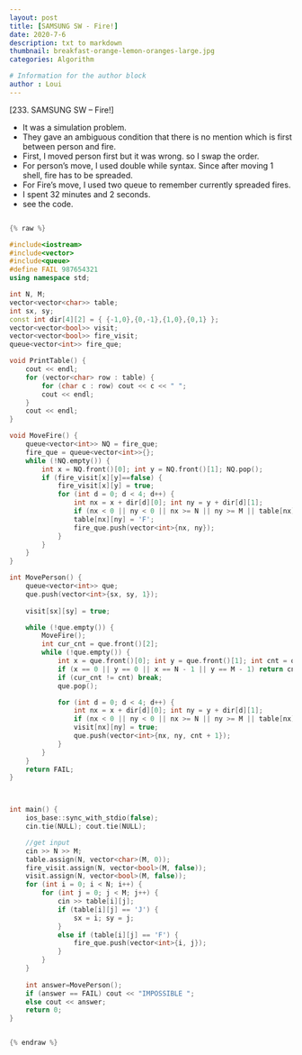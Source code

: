 ```yaml
---
layout: post
title: [SAMSUNG SW - Fire!]
date: 2020-7-6
description: txt to markdown
thumbnail: breakfast-orange-lemon-oranges-large.jpg
categories: Algorithm

# Information for the author block
author : Loui
---
```


﻿[233. SAMSUNG SW – Fire!]
- It was a simulation problem.
- They gave an ambiguous condition that there is no mention which is first between person and fire.
- First, I moved person first but it was wrong. so I swap the order.
- For person’s move, I used double while syntax. Since after moving 1 shell, fire has to be spreaded.
- For Fire’s move, I used two queue to remember currently spreaded fires.
- I spent 32 minutes and 2 seconds.
- see the code.

```cpp

{% raw %}

#include<iostream>
#include<vector>
#include<queue>
#define FAIL 987654321
using namespace std;

int N, M;
vector<vector<char>> table;
int sx, sy;
const int dir[4][2] = { {-1,0},{0,-1},{1,0},{0,1} };
vector<vector<bool>> visit;
vector<vector<bool>> fire_visit;
queue<vector<int>> fire_que;

void PrintTable() {
	cout << endl;
	for (vector<char> row : table) {
		for (char c : row) cout << c << " ";
		cout << endl;
	}
	cout << endl;
}

void MoveFire() {
	queue<vector<int>> NQ = fire_que;
	fire_que = queue<vector<int>>{};
	while (!NQ.empty()) {
		int x = NQ.front()[0]; int y = NQ.front()[1]; NQ.pop();
		if (fire_visit[x][y]==false) {
			fire_visit[x][y] = true;
			for (int d = 0; d < 4; d++) {
				int nx = x + dir[d][0]; int ny = y + dir[d][1];
				if (nx < 0 || ny < 0 || nx >= N || ny >= M || table[nx][ny] == '#') continue;
				table[nx][ny] = 'F';
				fire_que.push(vector<int>{nx, ny});
			}
		}
	}
}

int MovePerson() {
	queue<vector<int>> que;
	que.push(vector<int>{sx, sy, 1});
	
	visit[sx][sy] = true;

	while (!que.empty()) {
		MoveFire();
		int cur_cnt = que.front()[2];
		while (!que.empty()) {
			int x = que.front()[0]; int y = que.front()[1]; int cnt = que.front()[2];
			if (x == 0 || y == 0 || x == N - 1 || y == M - 1) return cnt;
			if (cur_cnt != cnt) break;
			que.pop();

			for (int d = 0; d < 4; d++) {
				int nx = x + dir[d][0]; int ny = y + dir[d][1];
				if (nx < 0 || ny < 0 || nx >= N || ny >= M || table[nx][ny] == '#'|| table[nx][ny]=='F' || visit[nx][ny]) continue;
				visit[nx][ny] = true;
				que.push(vector<int>{nx, ny, cnt + 1});
			}
		}
	}
	return FAIL;
}



int main() {
	ios_base::sync_with_stdio(false);
	cin.tie(NULL); cout.tie(NULL);

	//get input
	cin >> N >> M;
	table.assign(N, vector<char>(M, 0));
	fire_visit.assign(N, vector<bool>(M, false));
	visit.assign(N, vector<bool>(M, false));
	for (int i = 0; i < N; i++) {
		for (int j = 0; j < M; j++) {
			cin >> table[i][j];
			if (table[i][j] == 'J') {
				sx = i; sy = j;
			}
			else if (table[i][j] == 'F') {
				fire_que.push(vector<int>{i, j});
			} 
		}
	}
	
	int answer=MovePerson();
	if (answer == FAIL) cout << "IMPOSSIBLE ";
	else cout << answer;
	return 0;
}


{% endraw %}
```

